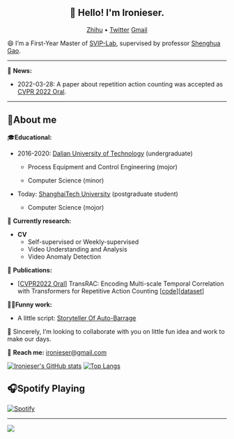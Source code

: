 <!-- ### Hi there, I'm **Ironieser** !👋 -->
<h2 align="center">👋 Hello! I'm  Ironieser.   </h2>
<p align="center">
  <a href="https://www.zhihu.com/people/ironieser">Zhihu</a> •
  <a href="https://twitter.com/ironieser">Twitter</a>
  <a href="https://ironieser@gmail.com">Gmail</a>
</p>

 
😄 I’m a First-Year Master of [SVIP-Lab](https://svip-lab.github.io/team.html), supervised by professor [Shenghua Gao](https://scholar.google.com/citations?hl=zh-CN&user=fe-1v0MAAAAJ).


- - -
🎉 **News:**
- 2022-03-28: A paper about repetition action counting was accepted as [CVPR 2022 Oral](https://cvpr2022.thecvf.com/).
---

## 👶About me

🎓**Educational:**
* 2016-2020: [Dalian University of Technology](https://www.dlut.edu.cn) (undergraduate)

    - Process Equipment and Control Engineering (mojor)

    - Computer Science (minor)

* Today: [ShanghaiTech University](https://www.shanghaitech.edu.cn/) (postgraduate student)

    - Computer Science (mojor)


🔭 **Currently research:**
 * **CV**
     * Self-supervised or Weekly-supervised 
     * Video Understanding and Analysis
     * Video Anomaly Detection  

📄 **Publications:**
 * [[CVPR2022 Oral](https://cvpr2022.thecvf.com/)] TransRAC: Encoding Multi-scale Temporal Correlation with Transformers for Repetitive Action Counting [[code](https://github.com/SvipRepetitionCounting/TransRAC)][[dataset](https://svip-lab.github.io/dataset/RepCount_dataset.html)]

 👨‍🦽**Funny work:**

* A little script: [Storyteller Of Auto-Barrage](https://github.com/Ironieser/Storyteller_Of_Auto-Barrage)

👯 Sincerely, I’m looking to collaborate with you on little fun idea and work to make our days.

📧 **Reach me:** ironieser@gmail.com

[![Ironieser's GitHub stats](https://github-readme-stats.vercel.app/api?username=Ironieser&count_private=true&show_icons=true)](https://github.com/anuraghazra/github-readme-stats)
[![Top Langs](https://github-readme-stats.vercel.app/api/top-langs/?username=Ironieser&layout=compact&hide=jupyter%20notebook)](https://github.com/anuraghazra/github-readme-stats)
## 🎧Spotify Playing 

[![Spotify](https://spotify-playing-ironieser.vercel.app/api/spotify)](https://open.spotify.com/user/Ironieser)

---

![](https://komarev.com/ghpvc/?username=Ironieser&style=flat-square) 

<!--
**Ironieser/Ironieser** is a ✨ _special_ ✨ repository because its `README.md` (this file) appears on your GitHub profile.

Here are some ideas to get you started:

- 🔭 I’m currently working on ...
- 🌱 I’m currently learning ...
- 👯 I’m looking to collaborate on ...
- 🤔 I’m looking for help with ...
- 💬 Ask me about ...
- 📫 How to reach me: ...
- 😄 Pronouns: ...
- ⚡ Fun fact: ...
-->
